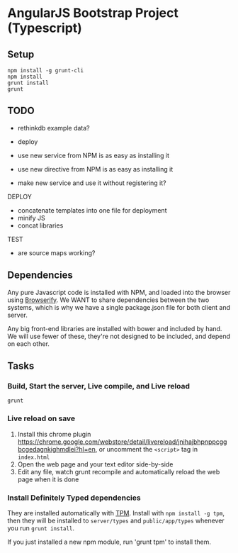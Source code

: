 AngularJS Bootstrap Project (Typescript)
========================================

Setup
-----

    npm install -g grunt-cli
    npm install
    grunt install
    grunt

TODO
----

- rethinkdb example data?

- deploy

- use new service from NPM is as easy as installing it
- use new directive from NPM is as easy as installing it
- make new service and use it without registering it?

DEPLOY
- concatenate templates into one file for deployment
- minify JS
- concat libraries

TEST
- are source maps working?

Dependencies
------------

Any pure Javascript code is installed with NPM, and loaded into the browser using [Browserify][browserify]. We WANT to share dependencies between the two systems, which is why we have a single package.json file for both client and server. 

Any big front-end libraries are installed with bower and included by hand. We will use fewer of these, they're not designed to be included, and depend on each other. 



Tasks
-----

### Build, Start the server, Live compile, and Live reload

    grunt

### Live reload on save

1. Install this chrome plugin https://chrome.google.com/webstore/detail/livereload/jnihajbhpnppcggbcgedagnkighmdlei?hl=en, or uncomment the `<script>` tag in `index.html`
2. Open the web page and your text editor side-by-side
3. Edit any file, watch grunt recompile and automatically reload the web page when it is done

### Install Definitely Typed dependencies

They are installed automatically with [TPM][tpm]. Install with `npm install -g tpm`, then they will be installed to `server/types` and `public/app/types` whenever you run `grunt install`.

If you just installed a new npm module, run 'grunt tpm' to install them. 




[browserify]: http://browserify.org/
[TPM]: http://github.com/seanhess/tpm

[Typescript]: http://www.typescriptlang.org/
[AngularJS]: http://angularjs.org/
[jQuery]: http://jquery.com/
[Browserify]: http://browserify.org/
[Node]: http://nodejs.org/
[Bootstrap]: http://getbootstrap.com/
[Bower]: https://github.com/bower/bower
